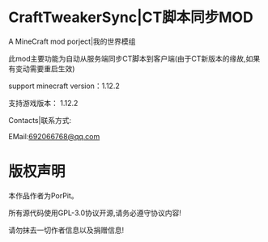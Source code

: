 # CraftTweakerSync|CT脚本同步MOD 
A MineCraft mod porject|我的世界模组

此mod主要功能为自动从服务端同步CT脚本到客户端(由于CT新版本的缘故,如果有变动需要重启生效)

support minecraft version：1.12.2


支持游戏版本： 1.12.2

Contacts|联系方式:<br/>

EMail:692066768@qq.com

# 版权声明

本作品作者为PorPit。

所有源代码使用GPL-3.0协议开源,请务必遵守协议内容!

请勿抹去一切作者信息以及捐赠信息!
